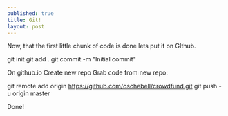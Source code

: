 ```yaml
---
published: true
title: Git!
layout: post
---
```

Now, that the first little chunk of code is done lets put it on GIthub.

  git init
  git add .
  git commit -m "Initial commit"

On github.io Create new repo
Grab code from new repo:
  
  git remote add origin https://github.com/oschebell/crowdfund.git
  git push -u origin master

Done!